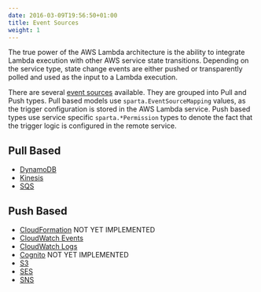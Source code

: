 ```yaml
---
date: 2016-03-09T19:56:50+01:00
title: Event Sources
weight: 1
---
```


The true power of the AWS Lambda architecture is the ability to integrate Lambda execution with other AWS service state transitions.  Depending on the service type, state change events are either pushed or transparently polled and used as the input to a Lambda execution.

There are several [event sources](http://docs.aws.amazon.com/lambda/latest/dg/intro-core-components.html) available.  They are grouped into Pull and Push types.  Pull based models use `sparta.EventSourceMapping` values, as the trigger configuration is stored in the AWS Lambda service.  Push based types use service specific `sparta.*Permission` types to denote the fact that the trigger logic is configured in the remote service.


## Pull Based

  * [DynamoDB](/reference/eventsources/dynamodb)
  * [Kinesis](/reference/eventsources/kinesis)
  * [SQS](/reference/eventsources/sqs)

## Push Based

  * [CloudFormation](/reference/eventsources/cloudformation) <span class="label label-warning">NOT YET IMPLEMENTED</span>
  * [CloudWatch Events](/reference/eventsources/cloudwatchevents)
  * [CloudWatch Logs](/reference/eventsources/cloudwatchlogs)
  * [Cognito](/reference/eventsources/cognito) <span class="label label-warning">NOT YET IMPLEMENTED</span>
  * [S3](/reference/eventsources/s3)
  * [SES](/reference/eventsources/ses)
  * [SNS](/reference/eventsources/sns)
